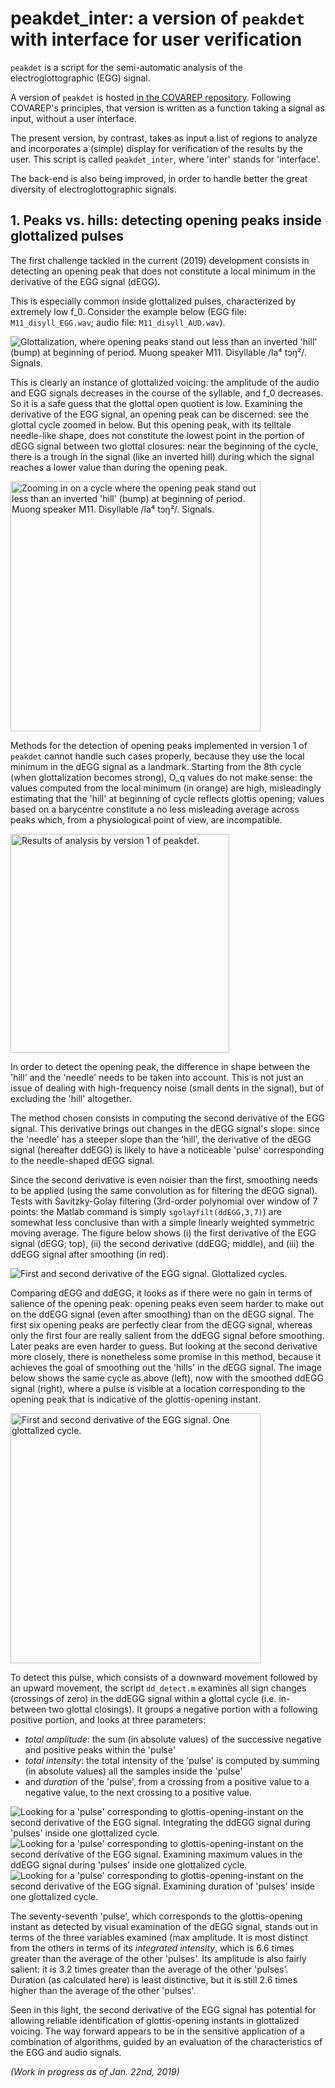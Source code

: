 peakdet_inter: a version of `peakdet` with interface for user verification
=============

`peakdet` is a script for the semi-automatic analysis of the electroglottographic (EGG) signal.

A version of `peakdet` is hosted [in the COVAREP repository](https://github.com/covarep/covarep/tree/master/glottalsource/egg/peakdet). Following
COVAREP's principles, that version is written as a function taking a
signal as input, without a user interface. 
 
The present version, by contrast, takes as input a list of regions to analyze
and incorporates a (simple) display for verification of the results by the user. 
This script is called `peakdet_inter`, where 'inter' stands for 'interface'.

The back-end is also being improved, in order to handle better the great diversity of electroglottographic signals. 

## 1. Peaks vs. hills: detecting opening peaks inside glottalized pulses
The first challenge tackled in the current (2019) development consists in detecting an opening peak that does not constitute a local minimum in the derivative of the EGG signal (dEGG). 

This is especially common inside glottalized pulses, characterized by extremely low f_0. Consider the example below (EGG file: `M11_disyll_EGG.wav`; audio file: `M11_disyll_AUD.wav`). 

<img src="HOWTO/images/M11_disyll.png" alt="Glottalization, where opening peaks stand out less than an inverted 'hill' (bump) at beginning of period. Muong speaker M11. Disyllable /la⁴ tɔŋ²/. Signals.">

This is clearly an instance of glottalized voicing: the amplitude of the audio and EGG signals decreases in the course of the syllable, and f_0 decreases. So it is a safe guess that the glottal open quotient is low. Examining the derivative of the EGG signal, an opening peak can be discerned: see the glottal cycle zoomed in below. But this opening peak, with its telltale needle-like shape, does not constitute the lowest point in the portion of dEGG signal between two glottal closures: near the beginning of the cycle, there is a trough in the signal (like an inverted hill) during which the signal reaches a lower value than during the opening peak.

<img src="HOWTO/images/HillAndPeak_annot.png" alt="Zooming in on a cycle where the opening peak stand out less than an inverted 'hill' (bump) at beginning of period. Muong speaker M11. Disyllable /la⁴ tɔŋ²/. Signals." height="400">

Methods for the detection of opening peaks implemented in version 1 of `peakdet` cannot handle such cases properly, because they use the local minimum in the dEGG signal as a landmark. Starting from the 8th cycle (when glottalization becomes strong), O_q values do not make sense: the values computed from the local minimum (in orange) are high, misleadingly estimating that the 'hill' at beginning of cycle reflects glottis opening; values based on a barycentre constitute a no less misleading average across peaks which, from a physiological point of view, are incompatible.

<img src="HOWTO/images/M11_disyll_results.png" alt="Results of analysis by version 1 of peakdet." height="350">

In order to detect the opening peak, the difference in shape between the 'hill' and the 'needle' needs to be taken into account. This is not just an issue of dealing with high-frequency noise (small dents in the signal), but of excluding the 'hill' altogether. 

The method chosen consists in computing the second derivative of the EGG signal. This derivative brings out changes in the dEGG signal's slope: since the 'needle' has a steeper slope than the 'hill', the derivative of the dEGG signal (hereafter ddEGG) is likely to have a noticeable 'pulse' corresponding to the needle-shaped dEGG signal. 

Since the second derivative is even noisier than the first, smoothing needs to be applied (using the same convolution as for filtering the dEGG signal). Tests with Savitzky-Golay filtering (3rd-order polynomial over window of 7 points: the Matlab command is simply `sgolayfilt(ddEGG,3,7)`) are somewhat less conclusive than with a simple linearly weighted symmetric moving average. The figure below shows (i) the first derivative of the EGG signal (dEGG; top), (ii) the second derivative (ddEGG; middle), and (iii) the ddEGG signal after smoothing (in red).

<img src="HOWTO/images/ddEGGmethod.png" alt="First and second derivative of the EGG signal. Glottalized cycles.">

Comparing dEGG and ddEGG, it looks as if there were no gain in terms of salience of the opening peak: opening peaks even seem harder to make out on the ddEGG signal (even after smoothing) than on the dEGG signal. The first six opening peaks are perfectly clear from the dEGG signal, whereas only the first four are really salient from the ddEGG signal before smoothing. Later peaks are even harder to guess. But looking at the second derivative more closely, there is nonetheless some promise in this method, because it achieves the goal of smoothing out the 'hills' in the dEGG signal. The image below shows the same cycle as above (left), now with the smoothed ddEGG signal (right), where a pulse is visible at a location corresponding to the opening peak that is indicative of the glottis-opening instant. 

<img src="HOWTO/images/HillAndPeak_CloseUp.png" alt="First and second derivative of the EGG signal. One glottalized cycle." height="400">

To detect this pulse, which consists of a downward movement followed by an upward movement, the script `dd_detect.m` examines all sign changes (crossings of zero) in the ddEGG signal within a glottal cycle (i.e. in-between two glottal closings). It groups a negative portion with a following positive portion, and looks at three parameters: 
- _total amplitude_: the sum (in absolute values) of the successive negative and positive peaks within the 'pulse'
- _total intensity_: the total intensity of the 'pulse' is computed by summing (in absolute values) all the samples inside the 'pulse'
- and _duration_ of the 'pulse', from a crossing from a positive value to a negative value, to the next crossing to a positive value. 

<img src="HOWTO/images/ddEGG_PulseIntegration.png" alt="Looking for a 'pulse' corresponding to glottis-opening-instant on the second derivative of the EGG signal. Integrating the ddEGG signal during 'pulses' inside one glottalized cycle.">
<img src="HOWTO/images/ddEGG_PulseMaxima.png" alt="Looking for a 'pulse' corresponding to glottis-opening-instant on the second derivative of the EGG signal. Examining maximum values in the ddEGG signal during 'pulses' inside one glottalized cycle.">
<img src="HOWTO/images/ddEGG_PulseDuration.png" alt="Looking for a 'pulse' corresponding to glottis-opening-instant on the second derivative of the EGG signal. Examining duration of 'pulses' inside one glottalized cycle.">

The seventy-seventh 'pulse', which corresponds to the glottis-opening instant as detected by visual examination of the dEGG signal, stands out in terms of the three variables examined (max amplitude. It is most distinct from the others in terms of its *integrated intensity*, which is 6.6 times greater than the average of the other 'pulses'. Its amplitude is also fairly salient: it is 3.2 times greater than the average of the other 'pulses'. Duration (as calculated here) is least distinctive, but it is still 2.6 times higher than the average of the other 'pulses'.

Seen in this light, the second derivative of the EGG signal has potential for allowing reliable identification of glottis-opening instants in glottalized voicing. The way forward appears to be in the sensitive application of a combination of algorithms, guided by an evaluation of the characteristics of the EGG and audio signals. 

_(Work in progress as of Jan. 22nd, 2019)_
